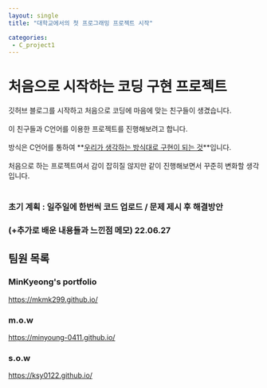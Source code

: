 ```yaml
---
layout: single
title: "대학교에서의 첫 프로그래밍 프로젝트 시작"

categories:
 - C_project1
---
```


# 처음으로 시작하는 코딩 구현 프로젝트


깃허브 블로그를 시작하고 처음으로 코딩에 마음에 맞는 친구들이 생겼습니다. <br> <br>
이 친구들과 C언어를 이용한 프로젝트를 진행해보려고 합니다. <br> <br>
방식은 C언어를 통하여 **<U>우리가 생각하는 방식대로 구현이 되는 것</U>**입니다. <br> <br>
처음으로 하는 프로젝트여서 감이 잡히질 않지만 같이 진행해보면서 꾸준히 변화할 생각입니다. <br><br>

### 초기 계획 : 일주일에 한번씩 코드 업로드 / 문제 제시 후 해결방안
###                 (+추가로 배운 내용들과 느낀점 메모) 22.06.27 

## 팀원 목록

### MinKyeong's portfolio 
https://mkmk299.github.io/

### m.o.w
https://minyoung-0411.github.io/

### s.o.w
https://ksy0122.github.io/
